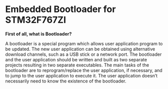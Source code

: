 # Embedded Bootloader for STM32F767ZI

**First of all, what is Bootloader?**

A bootloader is a special program which allows user application program to be updated. The new user application can be obtained using alternative download channels, 
such as a USB stick or a network port. The bootloader and the user application should be written and built as two separate projects resulting in two separate executables.
The main tasks of the bootloader are to reprogram/replace the user application, if necessary, and to jump to the user application to execute it. The user application doesn’t 
necessarily need to know the existence of the bootloader.

